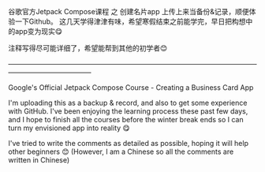 谷歌官方Jetpack Compose课程 之 创建名片app
上传上来当备份&记录，顺便体验一下Github。
这几天学得津津有味，希望寒假结束之前能学完，早日把构想中的app变为现实😋

注释写得尽可能详细了，希望能帮到其他的初学者😊

————————————————————————————————————————————————

Google's Official Jetpack Compose Course - Creating a Business Card App

I'm uploading this as a backup & record, and also to get some experience with GitHub. 
I've been enjoying the learning process these past few days, and I hope to finish all the courses before the winter break ends so I can turn my envisioned app into reality 😋

I've tried to write the comments as detailed as possible, hoping it will help other beginners 😊
(However, I am a Chinese so all the comments are written in Chinese)
